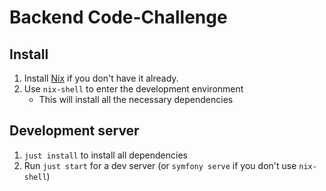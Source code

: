 # Backend Code-Challenge

## Install

1. Install [Nix](https://nixos.org/download) if you don't have it already.
2. Use `nix-shell` to enter the development environment
    - This will install all the necessary dependencies


## Development server

1. `just install` to install all dependencies
2. Run `just start` for a dev server (or `symfony serve` if you don't use `nix-shell`)
